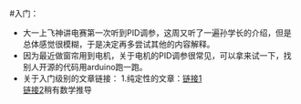 #入门：
* 大一上飞神讲电赛第一次听到PID调参，这周又听了一遍孙学长的介绍，但是总体感觉很模糊，于是决定再多尝试其他的内容解释。   
* 因为最近做窗帘用到电机，关于电机的PID调参很常见，可以拿来试一下，找别人开源的代码用arduino跑一跑。   
* 关于入门级别的文章链接：
1.纯定性的文章：[链接1](https://blog.csdn.net/qq_41673920/article/details/84860697)     
              [链接2](https://blog.csdn.net/u012351051/article/details/79133775)稍有数学推导
